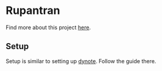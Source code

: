 # Rupantran

Find more about this project [here](https://rupantran.com).

## Setup

Setup is similar to setting up [dynote](https://github.com/achintyajha/dynote). Follow the guide there.
